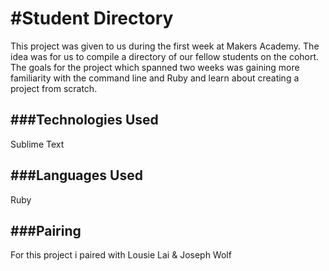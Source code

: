 #Student Directory
=================

This project was given to us during the first week at Makers Academy. The idea was for us to compile a directory of our fellow students on the cohort. The goals for the project which spanned two weeks was gaining more familiarity with the command line and Ruby and learn about creating a project from scratch.

###Technologies Used
----------

Sublime Text

###Languages Used
----------
Ruby

###Pairing
----------
For this project i paired with
Lousie Lai & Joseph Wolf 
